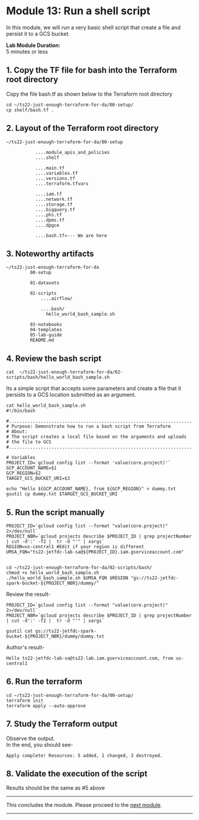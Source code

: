 # Module 13: Run a shell script
 
In this module, we will run a very basic shell script that create a file and persist it to a GCS bucket.<br>

**Lab Module Duration:** <br>
5 minutes or less 


## 1. Copy the TF file for bash into the Terraform root directory
Copy the file bash.tf as shown below to the Terraform root directory<br>
```
cd ~/ts22-just-enough-terraform-for-da/00-setup/
cp shelf/bash.tf .
```

## 2. Layout of the Terraform root directory
```
~/ts22-just-enough-terraform-for-da/00-setup

           ....module_apis_and_policies
           ....shelf

           ....main.tf
           ....variables.tf
           ....versions.tf
           ....terraform.tfvars 
           
           ....iam.tf
           ....network.tf    
           ....storage.tf 
           ....bigquery.tf
           ....phs.tf 
           ....dpms.tf
           ....dpgce 
           
           ....bash.tf<--- We are here

```

## 3. Noteworthy artifacts

```
~/ts22-just-enough-terraform-for-da
         00-setup
           
         01-datasets
           
         02-scripts
             ....airflow/
             
             ....bash/
               hello_world_bash_sample.sh
         
         03-notebooks
         04-templates
         05-lab-guide
         README.md
```

## 4. Review the bash script
```
cat  ~/ts22-just-enough-terraform-for-da/02-scripts/bash/hello_world_bash_sample.sh
```

Its a simple script that accepts some parameters and create a file that it persists to a GCS location submitted as an argument.

```
cat hello_world_bash_sample.sh
#!/bin/bash

#........................................................................
# Purpose: Demonstrate how to run a bash script from Terraform
# About:
# The script creates a local file based on the arguments and uploads
# the file to GCS
#........................................................................

# Variables
PROJECT_ID=`gcloud config list --format 'value(core.project)'`
GCP_ACCOUNT_NAME=$1
GCP_REGION=$2
TARGET_GCS_BUCKET_URI=$3

echo "Hello ${GCP_ACCOUNT_NAME}, from ${GCP_REGION}" > dummy.txt
gsutil cp dummy.txt $TARGET_GCS_BUCKET_URI
```


## 5. Run the script manually

```
PROJECT_ID=`gcloud config list --format "value(core.project)" 2>/dev/null`
PROJECT_NBR=`gcloud projects describe $PROJECT_ID | grep projectNumber | cut -d':' -f2 |  tr -d "'" | xargs`
REGION=us-central1 #Edit if your region is different
UMSA_FQN="ts22-jetfdc-lab-sa@${PROJECT_ID}.iam.gserviceaccount.com"


cd ~/ts22-just-enough-terraform-for-da/02-scripts/bash/
chmod +x hello_world_bash_sample.sh
./hello_world_bash_sample.sh $UMSA_FQN $REGION "gs://ts22-jetfdc-spark-bucket-${PROJECT_NBR}/dummy/"
```

Review the result-
```
PROJECT_ID=`gcloud config list --format "value(core.project)" 2>/dev/null`
PROJECT_NBR=`gcloud projects describe $PROJECT_ID | grep projectNumber | cut -d':' -f2 |  tr -d "'" | xargs`

gsutil cat gs://ts22-jetfdc-spark-bucket-${PROJECT_NBR}/dummy/dummy.txt
```

Author's result-
```
Hello ts22-jetfdc-lab-sa@ts22-lab.iam.gserviceaccount.com, from us-central1
```


## 6. Run the terraform
```
cd ~/ts22-just-enough-terraform-for-da/00-setup/
terraform init
terraform apply --auto-approve
```
 
## 7. Study the Terraform output
Observe the output.<br>
In the end, you should see-<br>
 ```
Apply complete! Resources: 5 added, 1 changed, 3 destroyed.
 ```
 
## 8. Validate the execution of the script

Results should be the same as #5 above

<hr>

 This concludes the module. Please proceed to the [next module](Module-14.md).

<hr>
